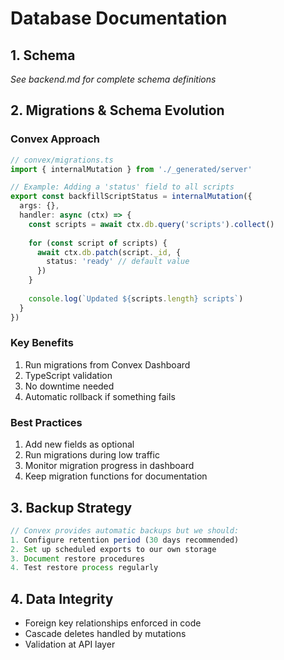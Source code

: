 # Database Documentation

## 1. Schema
*See backend.md for complete schema definitions*

## 2. Migrations & Schema Evolution

### Convex Approach
```typescript
// convex/migrations.ts
import { internalMutation } from './_generated/server'

// Example: Adding a 'status' field to all scripts
export const backfillScriptStatus = internalMutation({
  args: {},
  handler: async (ctx) => {
    const scripts = await ctx.db.query('scripts').collect()
    
    for (const script of scripts) {
      await ctx.db.patch(script._id, {
        status: 'ready' // default value
      })
    }
    
    console.log(`Updated ${scripts.length} scripts`)
  }
})
```

### Key Benefits
1. Run migrations from Convex Dashboard
2. TypeScript validation
3. No downtime needed
4. Automatic rollback if something fails

### Best Practices
1. Add new fields as optional
2. Run migrations during low traffic
3. Monitor migration progress in dashboard
4. Keep migration functions for documentation

## 3. Backup Strategy
```typescript
// Convex provides automatic backups but we should:
1. Configure retention period (30 days recommended)
2. Set up scheduled exports to our own storage
3. Document restore procedures
4. Test restore process regularly
```

## 4. Data Integrity
- Foreign key relationships enforced in code
- Cascade deletes handled by mutations
- Validation at API layer 
